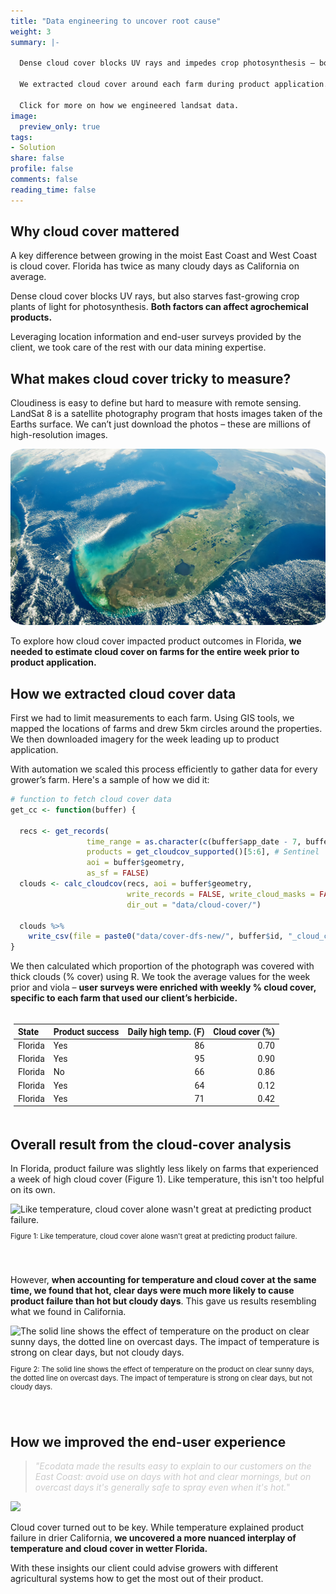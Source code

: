 ```yaml
---
title: "Data engineering to uncover root cause"
weight: 3
summary: |- 

  Dense cloud cover blocks UV rays and impedes crop photosynthesis – both impact product performance. Measuring cloudiness from raw imagery across many dates and sites required data mining and automation outside our client’s expertise.
  
  We extracted cloud cover around each farm during product application. The combination of cover and temperature was detrimental in a humid east-coast state like Florida but not in dry California.
  
  Click for more on how we engineered landsat data.
image:
  preview_only: true
tags:
- Solution
share: false
profile: false
comments: false
reading_time: false
---
```

<script src="{{< blogdown/postref >}}index_files/kePrint/kePrint.js"></script>
<link href="{{< blogdown/postref >}}index_files/lightable/lightable.css" rel="stylesheet" />



<style>
p.caption {
  font-size: 0.8em;
  padding: 0px 0px 40px 0px;
}
qt {
  color:#cccccc;
}
</style>

## Why cloud cover mattered

A key difference between growing in the moist East Coast and West Coast is cloud cover. Florida has twice as many cloudy days as California on average.

Dense cloud cover blocks UV rays, but also starves fast-growing crop plants of light for photosynthesis. **Both factors can affect agrochemical products.**

Leveraging location information and end-user surveys provided by the client, we took care of the rest with our data mining expertise.

## What makes cloud cover tricky to measure?

Cloudiness is easy to define but hard to measure with remote sensing. LandSat 8 is a satellite photography program that hosts images taken of the Earths surface. We can’t just download the photos – these are millions of high-resolution images.

<img src="landsat.jpg" style="border-radius: 5%;" />

To explore how cloud cover impacted product outcomes in Florida, **we needed to estimate cloud cover on farms for the entire week prior to product application.**

## How we extracted cloud cover data

First we had to limit measurements to each farm. Using GIS tools, we mapped the locations of farms and drew 5km circles around the properties. We then downloaded imagery for the week leading up to product application.

With automation we scaled this process efficiently to gather data for every grower’s farm. Here's a sample of how we did it:


```r
# function to fetch cloud cover data
get_cc <- function(buffer) {
  
  recs <- get_records(
                 time_range = as.character(c(buffer$app_date - 7, buffer$app_date)), 
                 products = get_cloudcov_supported()[5:6], # Sentinel
                 aoi = buffer$geometry, 
                 as_sf = FALSE)
  clouds <- calc_cloudcov(recs, aoi = buffer$geometry, 
                          write_records = FALSE, write_cloud_masks = FALSE, 
                          dir_out = "data/cloud-cover/")
  
  clouds %>%
    write_csv(file = paste0("data/cover-dfs-new/", buffer$id, "_cloud_cover.csv"))
}
```

We then calculated which proportion of the photograph was covered with thick clouds (% cover) using R. We took the average values for the week prior and viola – **user surveys were enriched with weekly % cloud cover, specific to each farm that used our client’s herbicide.**

<div style="border: 0; overflow-x: auto; padding: 5px;"><table class=" lightable-minimal" style="font-family: Roboto; margin-left: auto; margin-right: auto;">
 <thead>
  <tr>
   <th style="text-align:left;"> State </th>
   <th style="text-align:left;"> Product success </th>
   <th style="text-align:right;"> Daily high temp. (F) </th>
   <th style="text-align:right;"> Cloud cover (%) </th>
  </tr>
 </thead>
<tbody>
  <tr>
   <td style="text-align:left;"> Florida </td>
   <td style="text-align:left;"> Yes </td>
   <td style="text-align:right;"> 86 </td>
   <td style="text-align:right;"> 0.70 </td>
  </tr>
  <tr>
   <td style="text-align:left;"> Florida </td>
   <td style="text-align:left;"> Yes </td>
   <td style="text-align:right;"> 95 </td>
   <td style="text-align:right;"> 0.90 </td>
  </tr>
  <tr>
   <td style="text-align:left;"> Florida </td>
   <td style="text-align:left;"> No </td>
   <td style="text-align:right;"> 66 </td>
   <td style="text-align:right;"> 0.86 </td>
  </tr>
  <tr>
   <td style="text-align:left;"> Florida </td>
   <td style="text-align:left;"> Yes </td>
   <td style="text-align:right;"> 64 </td>
   <td style="text-align:right;"> 0.12 </td>
  </tr>
  <tr>
   <td style="text-align:left;"> Florida </td>
   <td style="text-align:left;"> Yes </td>
   <td style="text-align:right;"> 71 </td>
   <td style="text-align:right;"> 0.42 </td>
  </tr>
</tbody>
</table></div>

## Overall result from the cloud-cover analysis

In Florida, product failure was slightly less likely on farms that experienced a week of high cloud cover (Figure 1). Like temperature, this isn't too helpful on its own.

<div class="figure">
<img src="{{< blogdown/postref >}}index_files/figure-html/cloud-1.png" alt="Like temperature, cloud cover alone wasn't great at predicting product failure." width="672" />
<p class="caption">Figure 1: Like temperature, cloud cover alone wasn't great at predicting product failure.</p>
</div>

However, **when accounting for temperature and cloud cover at the same time, we found that hot, clear days were much more likely to cause product failure than hot but cloudy days**. This gave us results resembling what we found in California.

<div class="figure">
<img src="{{< blogdown/postref >}}index_files/figure-html/interaction-1.png" alt="The solid line shows the effect of temperature on the product on clear sunny days, the dotted line on overcast days. The impact of temperature is strong on clear days, but not cloudy days." width="672" />
<p class="caption">Figure 2: The solid line shows the effect of temperature on the product on clear sunny days, the dotted line on overcast days. The impact of temperature is strong on clear days, but not cloudy days.</p>
</div>

## How we improved the end-user experience

> <qt>*"Ecodata made the results easy to explain to our customers on the East Coast: avoid use on days with hot and clear mornings, but on overcast days it's generally safe to spray even when it's hot.*"</qt>

<img src="orchard.jpeg" style="border-radius: 5%;" />

Cloud cover turned out to be key. While temperature explained product failure in drier California, **we uncovered a more nuanced interplay of temperature and cloud cover in wetter Florida.**

With these insights our client could advise growers with different agricultural systems how to get the most out of their product.
